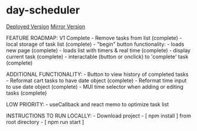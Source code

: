 # day-scheduler
[Deployed Version](https://www.day-scheduler.ca)
[Mirror Version](https://www.dayscheduler.ca)

FEATURE ROADMAP: V1 Complete
    - Remove tasks from list (complete)
    - local storage of task list (complete)
    - "begin" button functionality: 
        - loads new page (complete)
        - loads list with timers & real time (complete)
        - display current task (complete)
        - interactable (button or onclick) to 'complete' task (complete)

ADDITIONAL FUNCTIONALITY:
    - Button to view history of completed tasks
        - Reformat cart tasks to have date object (complete)
        - Reformat time input to use date object (complete)
    - MUI time selector when adding or editing tasks (complete)

LOW PRIORITY:
    - useCallback and react memo to optimize task list

INSTRUCTIONS TO RUN LOCALLY:
    - Download project
    - [ npm install ] from root directory
    - [ npm run start ]